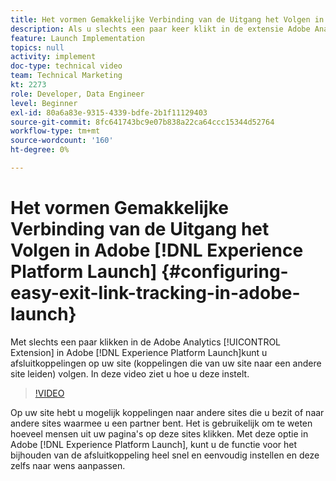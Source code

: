 ```yaml
---
title: Het vormen Gemakkelijke Verbinding van de Uitgang het Volgen in Experience Platform Launch
description: Als u slechts een paar keer klikt in de extensie Adobe Analytics in Experience Platform Launch, kunt u afsluitkoppelingen op uw site volgen (koppelingen die van uw site naar een andere site gaan). In deze video ziet u hoe u deze instelt.
feature: Launch Implementation
topics: null
activity: implement
doc-type: technical video
team: Technical Marketing
kt: 2273
role: Developer, Data Engineer
level: Beginner
exl-id: 80a6a83e-9315-4339-bdfe-2b1f11129403
source-git-commit: 8fc641743bc9e07b838a22ca64ccc15344d52764
workflow-type: tm+mt
source-wordcount: '160'
ht-degree: 0%

---
```


# Het vormen Gemakkelijke Verbinding van de Uitgang het Volgen in Adobe [!DNL Experience Platform Launch] {#configuring-easy-exit-link-tracking-in-adobe-launch}

Met slechts een paar klikken in de Adobe Analytics [!UICONTROL Extension] in Adobe [!DNL Experience Platform Launch]kunt u afsluitkoppelingen op uw site (koppelingen die van uw site naar een andere site leiden) volgen. In deze video ziet u hoe u deze instelt.

>[!VIDEO](https://video.tv.adobe.com/v/25763/?quality=12&learn=on)

Op uw site hebt u mogelijk koppelingen naar andere sites die u bezit of naar andere sites waarmee u een partner bent. Het is gebruikelijk om te weten hoeveel mensen uit uw pagina&#39;s op deze sites klikken. Met deze optie in Adobe [!DNL Experience Platform Launch], kunt u de functie voor het bijhouden van de afsluitkoppeling heel snel en eenvoudig instellen en deze zelfs naar wens aanpassen.
